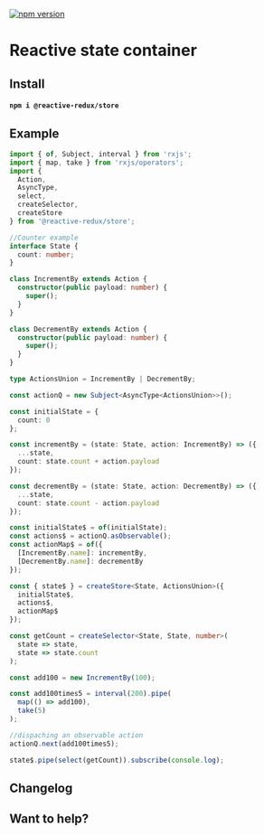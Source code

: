 [![npm version](https://badge.fury.io/js/%40reactive-redux%2Fstore.svg)](https://badge.fury.io/js/%40reactive-redux%2Fstore)

# Reactive state container

## Install

#### `npm i @reactive-redux/store`

## Example

```typescript
import { of, Subject, interval } from 'rxjs';
import { map, take } from 'rxjs/operators';
import {
  Action,
  AsyncType,
  select,
  createSelector,
  createStore
} from '@reactive-redux/store';

//Counter example
interface State {
  count: number;
}

class IncrementBy extends Action {
  constructor(public payload: number) {
    super();
  }
}

class DecrementBy extends Action {
  constructor(public payload: number) {
    super();
  }
}

type ActionsUnion = IncrementBy | DecrementBy;

const actionQ = new Subject<AsyncType<ActionsUnion>>();

const initialState = {
  count: 0
};

const incrementBy = (state: State, action: IncrementBy) => ({
  ...state,
  count: state.count + action.payload
});

const decrementBy = (state: State, action: DecrementBy) => ({
  ...state,
  count: state.count - action.payload
});

const initialState$ = of(initialState);
const actions$ = actionQ.asObservable();
const actionMap$ = of({
  [IncrementBy.name]: incrementBy,
  [DecrementBy.name]: decrementBy
});

const { state$ } = createStore<State, ActionsUnion>({
  initialState$,
  actions$,
  actionMap$
});

const getCount = createSelector<State, State, number>(
  state => state,
  state => state.count
);

const add100 = new IncrementBy(100);

const add100times5 = interval(200).pipe(
  map(() => add100),
  take(5)
);

//dispaching an observable action
actionQ.next(add100times5);

state$.pipe(select(getCount)).subscribe(console.log);
```

## Changelog

## Want to help?
